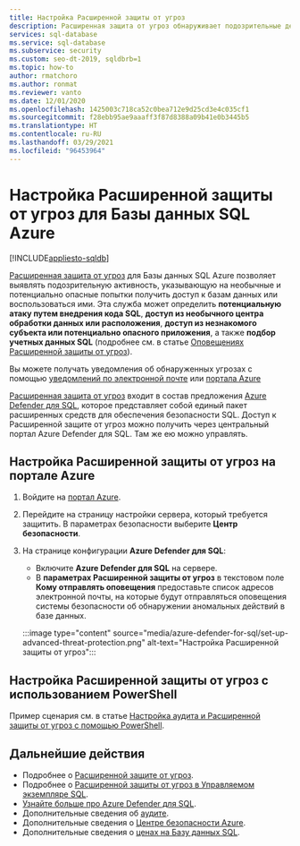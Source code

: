 ```yaml
---
title: Настройка Расширенной защиты от угроз
description: Расширенная защита от угроз обнаруживает подозрительные действия в Базе данных Azure SQL, указывающие на наличие потенциальных угроз безопасности
services: sql-database
ms.service: sql-database
ms.subservice: security
ms.custom: seo-dt-2019, sqldbrb=1
ms.topic: how-to
author: rmatchoro
ms.author: ronmat
ms.reviewer: vanto
ms.date: 12/01/2020
ms.openlocfilehash: 1425003c718ca52c0bea712e9d25cd3e4c035cf1
ms.sourcegitcommit: f28ebb95ae9aaaff3f87d8388a09b41e0b3445b5
ms.translationtype: HT
ms.contentlocale: ru-RU
ms.lasthandoff: 03/29/2021
ms.locfileid: "96453964"
---
```

# <a name="configure-advanced-threat-protection-for-azure-sql-database"></a>Настройка Расширенной защиты от угроз для Базы данных SQL Azure
[!INCLUDE[appliesto-sqldb](../includes/appliesto-sqldb.md)]

[Расширенная защита от угроз](threat-detection-overview.md) для Базы данных SQL Azure позволяет выявлять подозрительную активность, указывающую на необычные и потенциально опасные попытки получить доступ к базам данных или воспользоваться ими. Эта служба может определить **потенциальную атаку путем внедрения кода SQL**, **доступ из необычного центра обработки данных или расположения**, **доступ из незнакомого субъекта или потенциально опасного приложения**, а также **подбор учетных данных SQL** (подробнее см. в статье [Оповещениях Расширенной защиты от угроз](threat-detection-overview.md#alerts)).

Вы можете получать уведомления об обнаруженных угрозах с помощью [уведомлений по электронной почте](threat-detection-overview.md#explore-detection-of-a-suspicious-event) или [портала Azure](threat-detection-overview.md#explore-alerts-in-the-azure-portal)

[Расширенная защита от угроз](threat-detection-overview.md) входит в состав предложения [Azure Defender для SQL](azure-defender-for-sql.md), которое представляет собой единый пакет расширенных средств для обеспечения безопасности SQL. Доступ к Расширенной защите от угроз можно получить через центральный портал Azure Defender для SQL. Там же ею можно управлять.

## <a name="set-up-advanced-threat-protection-in-the-azure-portal"></a>Настройка Расширенной защиты от угроз на портале Azure

1. Войдите на [портал Azure](https://portal.azure.com).
2. Перейдите на страницу настройки сервера, который требуется защитить. В параметрах безопасности выберите **Центр безопасности**.
3. На странице конфигурации **Azure Defender для SQL**:

   - Включите **Azure Defender для SQL** на сервере.
   - В **параметрах Расширенной защиты от угроз** в текстовом поле **Кому отправлять оповещения** предоставьте список адресов электронной почты, на которые будут отправляться оповещения системы безопасности об обнаружении аномальных действий в базе данных.
   
   :::image type="content" source="media/azure-defender-for-sql/set-up-advanced-threat-protection.png" alt-text="Настройка Расширенной защиты от угроз":::

## <a name="set-up-advanced-threat-protection-using-powershell"></a>Настройка Расширенной защиты от угроз с использованием PowerShell

Пример сценария см. в статье [Настройка аудита и Расширенной защиты от угроз с помощью PowerShell](scripts/auditing-threat-detection-powershell-configure.md).

## <a name="next-steps"></a>Дальнейшие действия

- Подробнее о [Расширенной защите от угроз](threat-detection-overview.md).
- Подробнее о [Расширенной защиты от угроз в Управляемом экземпляре SQL](../managed-instance/threat-detection-configure.md).  
- [Узнайте больше про Azure Defender для SQL](azure-defender-for-sql.md).
- Дополнительные сведения об [аудите](../../azure-sql/database/auditing-overview.md).
- Дополнительные сведения о [Центре безопасности Azure](../../security-center/security-center-introduction.md).
- Дополнительные сведения о [ценах на Базу данных SQL](https://azure.microsoft.com/pricing/details/sql-database/).